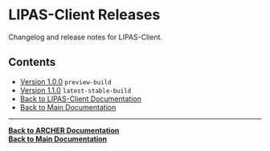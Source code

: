 
# LIPAS-Client Releases

Changelog and release notes for LIPAS-Client.

## Contents


- [Version 1.0.0](./Versions/LIPAS-Client-1.0.0/1.0.0.md) `preview-build`
- [Version 1.1.0](./Versions/LIPAS-Client-1.1.0/1.1.0.md) `latest-stable-build`
- [Back to LIPAS-Client Documentation](../LIPAS-Client.md)
- [Back to Main Documentation](../../README.md)


---

**[Back to ARCHER Documentation](../LIPAS-Client.md)**  
**[Back to Main Documentation](../../README.md)**
